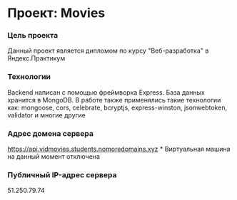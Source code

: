 # Проект: Movies

### Цель проекта
Данный проект является дипломом по курсу "Веб-разработка" в Яндекс.Практикум

### Технологии
Backend написан с помощью фреймворка Express.
База данных хранится в MongoDB.
В работе также применялись такие технологии как: mongoose, cors, celebrate, bcryptjs, express-winston, jsonwebtoken, validator и многие другие

### Адрес домена сервера
https://api.vidmovies.students.nomoredomains.xyz  * Виртуальная машина на данный момент отключена

### Публичный IP-адрес сервера
51.250.79.74
